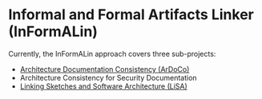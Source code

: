 # Informal and Formal Artifacts Linker (InFormALin)
Currently, the InFormALin approach covers three sub-projects:

* [Architecture Documentation Consistency (ArDoCo)](https://ardoco.github.io/)
* Architecture Consistency for Security Documentation
* [Linking Sketches and Software Architecture (LiSA)](https://lisa-approach.github.io/)
